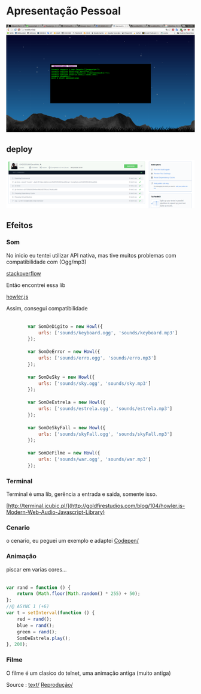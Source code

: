 # Apresentação Pessoal

![App](https://raw.githubusercontent.com/isvaldo/Ola_Bemobenses/master/img/apresentacao.png "app")

## deploy
![deploy](https://raw.githubusercontent.com/isvaldo/Ola_Bemobenses/master/img/deploy.png "deploy")


## Efeitos



### Som 

No inicio eu tentei utilizar API nativa, mas tive muitos problemas com compatibilidade com (Ogg/mp3)

[stackoverflow](http://pt.stackoverflow.com/questions/102533/problema-de-compatibilidade-com-%C3%A1udio-api-firefox/102534#102534)

Então encontrei essa lib

[howler.js](http://goldfirestudios.com/blog/104/howler.js-Modern-Web-Audio-Javascript-Library)

Assim, consegui compatibilidade

```javascript

        var SomDeDigito = new Howl({
            urls: ['sounds/keyboard.ogg', 'sounds/keyboard.mp3']
        });

        var SomDeError = new Howl({
            urls: ['sounds/erro.ogg', 'sounds/erro.mp3']
        });

        var SomDeSky = new Howl({
            urls: ['sounds/sky.ogg', 'sounds/sky.mp3']
        });

        var SomDeEstrela = new Howl({
            urls: ['sounds/estrela.ogg', 'sounds/estrela.mp3']
        });

        var SomDeSkyFall = new Howl({
            urls: ['sounds/skyFall.ogg', 'sounds/skyFall.mp3']
        });

        var SomDeFilme = new Howl({
            urls: ['sounds/war.ogg', 'sounds/war.mp3']
        });

```

### Terminal

Terminal é uma lib, gerência a entrada e saida, somente isso.

[http://terminal.jcubic.pl/](http://goldfirestudios.com/blog/104/howler.js-Modern-Web-Audio-Javascript-Library)


### Cenario

o cenario, eu peguei um exemplo e adaptei
[Codepen/](http://codepen.io/search/pens?q=particules&limit=all&type=type-pens)

### Animação

piscar em varias cores...

```javascript

var rand = function () {
    return (Math.floor(Math.random() * 255) + 50);
};
//@ ASYNC 1 (+6)
var t = setInterval(function () {
    red = rand();
    blue = rand();
    green = rand();
    SomDeEstrela.play();
}, 200);

```


### Filme

O filme é um clasico do telnet, uma animação antiga (muito antiga)

Source : [text/](https://raw.githubusercontent.com/isvaldo/Ola_Bemobenses/master/js/star_wars.js)
[Reprodução/](https://www.youtube.com/watch?v=W7tmiu3WEw8)






